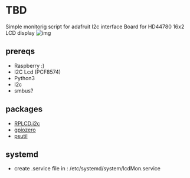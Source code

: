# TBD
Simple monitorig script for adafruit I2c interface Board for HD44780 16x2 LCD display 
![img](https://photos.app.goo.gl/CFxjLFK9pXmBCmJg6)

## prereqs
- Raspberry :) 
- I2C Lcd (PCF8574) 
- Python3
- I2c 
- smbus?

## packages 
- [RPLCD.i2c](https://rplcd.readthedocs.io/en/stable/)
- [gpiozero](https://gpiozero.readthedocs.io/en/stable/)
- [psutil](https://psutil.readthedocs.io/en/latest/)

## systemd 
-  create .service file in : /etc/systemd/system/lcdMon.service
